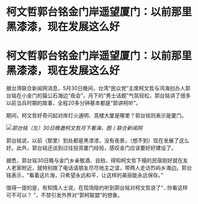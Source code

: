 # 柯文哲郭台铭金门岸遥望厦门：以前那里黑漆漆，现在发展这么好

# 柯文哲郭台铭金门岸遥望厦门：以前那里黑漆漆，现在发展这么好

据台湾联合新闻网消息，5月30日晚间，台湾“民众党”主席柯文哲与鸿海创办人郭台铭在小金门的猫公石海边“夜会”，月下的“男士话题”气氛轻松，郭台铭讲了很多以前当兵时期的故事，全程20多分钟基本都是“郭讲柯听”。

期间，柯文哲好奇问起对岸灯火通明、高楼大厦是哪里？郭台铭则表示是厦门。

![](https://inews.gtimg.com/newsapp_bt/0/15802059849/1000)_郭台铭（左）30日晚邀柯文哲月下看海，图丨联合新闻网_

郭台铭说，以前（那里）到处都是黑漆漆，没有夜景，（想不到）现在发展了这么好。此外，郭台铭还谈到过往投资厦门经验，感叹金门应该要好好建设了。

据悉，郭台铭30日晚与金门乡亲敬酒、自拍，得知柯文哲下榻的民宿刚好就在友人老家附近，就特别拨了电话请朋友尽尽地主之谊，带两人走访烈屿乡海边。郭台铭表示，“看着这片海，只希望永远和平，让这样的美丽能永远保存。”

值得一提的是，有知情人士说，在现场隐约听到郭台铭对柯文哲说了“…你看这样可不可以？ ”，不禁引发外界对“郭柯联盟”的想象。

